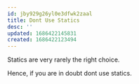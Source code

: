 ```yaml
---
id: jby929g26yl0e3dfwk2zaal
title: Dont Use Statics
desc: ''
updated: 1686422145831
created: 1686422123494
---
```


Statics are very rarely the right choice.

Hence, if you are in doubt dont use statics. 
  


